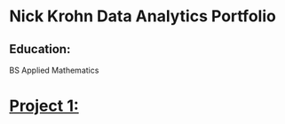 # Nick Krohn Data Analytics Portfolio

## Education:
BS Applied Mathematics

# [Project 1:](nkrohn1.github.io)
